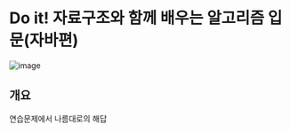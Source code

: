# Do it! 자료구조와 함께 배우는 알고리즘 입문(자바편)

![image](https://user-images.githubusercontent.com/35692495/120917272-4ad3b480-c6e9-11eb-82b6-b32084524255.png)

## 개요
연습문제에서 나름대로의 해답
